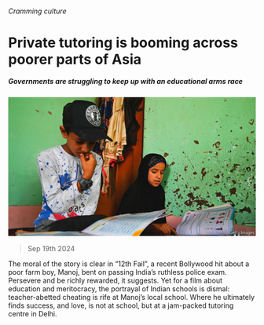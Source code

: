 ###### Cramming culture

# Private tutoring is booming across poorer parts of Asia 

##### Governments are struggling to keep up with an educational arms race 

![image](images/20240921_ASP003.jpg) 

> Sep 19th 2024 

The moral of the story is clear in “12th Fail”, a recent Bollywood hit about a poor farm boy, Manoj, bent on passing India’s ruthless police exam. Persevere and be richly rewarded, it suggests. Yet for a film about education and meritocracy, the portrayal of Indian schools is dismal: teacher-abetted cheating is rife at Manoj’s local school. Where he ultimately finds success, and love, is not at school, but at a jam-packed tutoring centre in Delhi.

